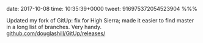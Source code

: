 date: 2017-10-08
time: 10:35:39+0000
tweet: 916975372054523904
%%%

Updated my fork of GitUp: fix for High Sierra; made it easier to find master in a long list of branches. Very handy. [github.com/douglashill/GitUp/releases/](https://github.com/douglashill/GitUp/releases/)
